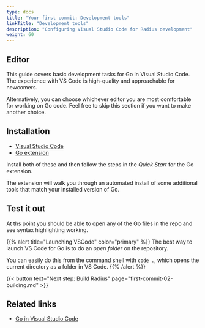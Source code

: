 ```yaml
---
type: docs
title: "Your first commit: Development tools"
linkTitle: "Development tools"
description: "Configuring Visual Studio Code for Radius development"
weight: 60
---
```


## Editor

This guide covers basic development tasks for Go in Visual Studio Code. The experience with VS Code is high-quality and approachable for newcomers.

Alternatively, you can choose whichever editor you are most comfortable for working on Go code. Feel free to skip this section if you want to make another choice.

## Installation

- [Visual Studio Code](https://code.visualstudio.com/)
- [Go extension](https://marketplace.visualstudio.com/items?itemName=golang.go)

Install both of these and then follow the steps in the *Quick Start* for the Go extension.

The extension will walk you through an automated install of some additional tools that match your installed version of Go.

## Test it out

At ths point you should be able to open any of the Go files in the repo and see syntax highlighting working.

{{% alert title="Launching VSCode" color="primary" %}}
The best way to launch VS Code for Go is to do an *open folder* on the repository. 

You can easily do this from the command shell with `code .`, which opens the current directory as a folder in VS Code.
{{% /alert %}}


{{< button text="Next step: Build Radius" page="first-commit-02-building.md" >}}

## Related links

- [Go in Visual Studio Code](https://code.visualstudio.com/docs/languages/go)